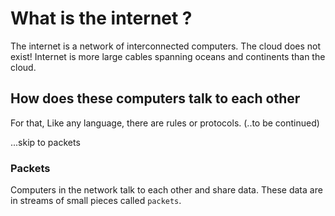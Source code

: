 # What is the internet ?
The internet is a network of interconnected computers. The cloud does not exist! Internet is more large cables spanning oceans and continents than the cloud.
## How does these computers talk to each other
For that, Like any language, there are rules or protocols.
(..to be continued)

...skip to packets
### Packets
Computers in the network talk to each other and share data. These data are in streams of small pieces called `packets`.
